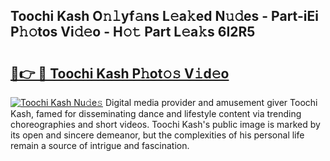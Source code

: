 ## Toochi Kash O𝚗𝚕yf𝚊ns L𝚎a𝚔ed N𝚞𝚍es - Part-iEi P𝚑𝚘tos Vi𝚍𝚎o - H𝚘𝚝 Part L𝚎a𝚔s 6I2R5

# <h2><a href="http://kf4fr4f.oniu.top/?m=Toochi+Kash">🔗👉 🔴 Toochi Kash P𝚑ot𝚘𝚜 V𝚒d𝚎o</a></h2>

[![Toochi Kash Nu𝚍e𝚜](https://i.imgur.com/0qMVB7G.gif)](http://kf4fr4f.oniu.top/?m=Toochi+Kash)
Digital media provider and amusement giver Toochi Kash, famed for disseminating dance and lifestyle content via trending choreographies and short videos. Toochi Kash's public image is marked by its open and sincere demeanor, but the complexities of his personal life remain a source of intrigue and fascination.  
